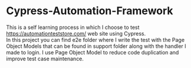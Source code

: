 # Cypress-Automation-Framework

This is a self learning process in which I choose to test https://automationteststore.com/ web site using Cypress.   
In this project you can find e2e folder where I write the test with the Page Object Models that can be found in support folder along with the handler I made to login.
I use Page Object Model to reduce code duplication and improve test case maintenance.

